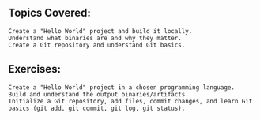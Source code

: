 ## Topics Covered:
	Create a "Hello World" project and build it locally.
	Understand what binaries are and why they matter.
	Create a Git repository and understand Git basics.
## Exercises:
	Create a "Hello World" project in a chosen programming language.
	Build and understand the output binaries/artifacts.
	Initialize a Git repository, add files, commit changes, and learn Git basics (git add, git commit, git log, git status).

